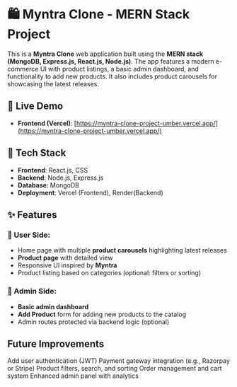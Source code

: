 # 🛍️ Myntra Clone - MERN Stack Project

This is a **Myntra Clone** web application built using the **MERN stack (MongoDB, Express.js, React.js, Node.js)**. The app features a modern e-commerce UI with product listings, a basic admin dashboard, and functionality to add new products. It also includes product carousels for showcasing the latest releases.

## 🔗 Live Demo

- **Frontend (Vercel)**: [https://myntra-clone-project-umber.vercel.app/](https://myntra-clone-project-umber.vercel.app/)

## 🚀 Tech Stack

- **Frontend**: React.js, CSS
- **Backend**: Node.js, Express.js
- **Database**: MongoDB
- **Deployment**: Vercel (Frontend), Render(Backend)

## ✨ Features

### 🛒 User Side:
- Home page with multiple **product carousels** highlighting latest releases
- **Product page** with detailed view
- Responsive UI inspired by **Myntra**
- Product listing based on categories (optional: filters or sorting)

### 🔧 Admin Side:
- **Basic admin dashboard**
- **Add Product** form for adding new products to the catalog
- Admin routes protected via backend logic (optional)

## Future Improvements
Add user authentication (JWT)
Payment gateway integration (e.g., Razorpay or Stripe)
Product filters, search, and sorting
Order management and cart system
Enhanced admin panel with analytics
